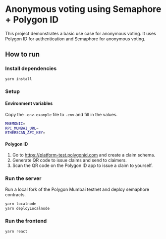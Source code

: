 # Anonymous voting using Semaphore + Polygon ID

This project demonstrates a basic use case for anonymous voting. It uses Polygon ID for authentication and Semaphore for anonymous voting.

## How to run

### Install dependencies

```bash
yarn install
```

### Setup

#### Environment variables

Copy the `.env.example` file to `.env` and fill in the values.

```bash
MNEMONIC=
RPC_MUMBAI_URL=
ETHERSCAN_API_KEY=
```

#### Polygon ID

1. Go to https://platform-test.polygonid.com and create a claim schema.
2. Generate QR code to issue claims and send to claimers.
3. Scan the QR code on the Polygon ID app to issue a claim to yourself.

### Run the server

Run a local fork of the Polygon Mumbai testnet and deploy semaphore contracts.

```bash
yarn localnode
yarn deployLocalnode
```

### Run the frontend

```bash
yarn react
```